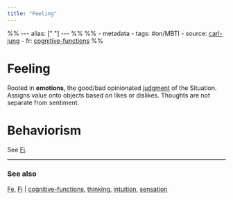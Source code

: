 ```yaml
---
title: "Feeling"
---
```



%% ---
alias: [" "]
--- %%
%% - metadata
	- tags: #on/MBTI 
	- source: [carl-jung](carl-jung.md)
	- fr: [cognitive-functions](cognitive-functions.md)
%%

# Feeling
Rooted in **emotions**, the good/bad opinionated [judgment](judgment.md) of the Situation. Assigns value onto objects based on likes or dislikes. Thoughts are not separate from sentiment.

# Behaviorism
See [Fi](private/Fi.md).



-------------
### See also
[Fe](private/Fe.md), [Fi](private/Fi.md) | [cognitive-functions](cognitive-functions.md), [thinking](1-thinking.md), [intuition](intuition.md), [sensation](sensation.md)

